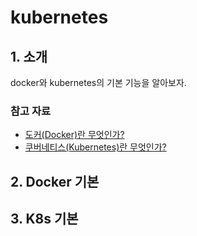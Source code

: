 # kubernetes 

## 1. 소개

docker와 kubernetes의 기본 기능을 알아보자.

### 참고 자료

- [도커(Docker)란 무엇인가?](https://subicura.com/2017/01/19/docker-guide-for-beginners-1.html)
- [쿠버네티스(Kubernetes)란 무엇인가?](https://subicura.com/2019/05/19/kubernetes-basic-1.html)

## 2. Docker 기본



## 3. K8s 기본
